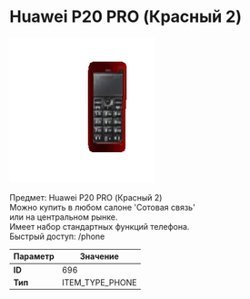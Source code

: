 # Huawei P20 PRO (Красный 2)

![Item Image](../img/696.webp?raw=true)

Предмет: Huawei P20 PRO (Красный 2)<br>Можно купить в любом салоне 'Сотовая связь'<br>или на центральном рынке.<br>Имеет набор стандартных функций телефона.<br>Быстрый доступ: /phone


| Параметр | Значение |
|----------|----------|
| **ID** | 696 |
| **Тип** | ITEM_TYPE_PHONE |

